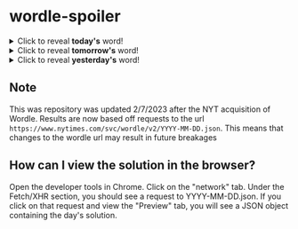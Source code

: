 # wordle-spoiler

<details>
  <summary>Click to reveal <b>today's</b> word!</summary>
  <br>
  <b> expel </b>
</details>

<details>
  <summary>Click to reveal <b>tomorrow's</b> word!</summary>
  <br>
  <b> bulky </b>
</details>

<details>
  <summary>Click to reveal <b>yesterday's</b> word!</summary>
  <br>
  <b> leggy </b>
</details>

## Note
This was repository was updated 2/7/2023 after the NYT acquisition of Wordle. Results are now based off requests to the url `https://www.nytimes.com/svc/wordle/v2/YYYY-MM-DD.json`. This means that changes to the wordle url may result in future breakages

## How can I view the solution in the browser?
Open the developer tools in Chrome. Click on the "network" tab. Under the Fetch/XHR section, you should see a request to YYYY-MM-DD.json. If you click on that request and view the "Preview" tab, you will see a JSON object containing the day's solution.